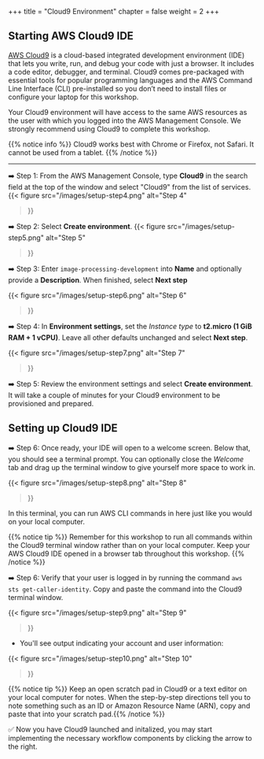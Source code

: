 +++
title = "Cloud9 Environment"
chapter = false
weight = 2
+++

## Starting AWS Cloud9 IDE

[AWS Cloud9](https://aws.amazon.com/cloud9) is a cloud-based integrated development environment (IDE) that lets you write, run, and debug your code with just a browser. It includes a code editor, debugger, and terminal. Cloud9 comes pre-packaged with essential tools for popular programming languages and the AWS Command Line Interface (CLI) pre-installed so you don’t need to install files or configure your laptop for this workshop.

Your Cloud9 environment will have access to the same AWS resources as the user with which you logged into the AWS Management Console. We strongly recommend using Cloud9 to complete this workshop.

{{% notice info %}}
Cloud9 works best with Chrome or Firefox, not Safari. It cannot be used from a tablet.
{{% /notice %}}

****

➡️ Step 1: From the AWS Management Console, type **Cloud9** in the search field at the top of the window and select "Cloud9" from the list of services.
{{< figure
    src="/images/setup-step4.png"
    alt="Step 4"
>}}



➡️ Step 2: Select **Create environment**.
{{< figure
    src="/images/setup-step5.png"
    alt="Step 5"
>}}

➡️ Step 3: Enter `image-processing-development` into **Name** and optionally provide a **Description**. When finished, select **Next step**

{{< figure
    src="/images/setup-step6.png"
    alt="Step 6"
>}}

➡️ Step 4: In **Environment settings**, set the *Instance type* to **t2.micro (1 GiB RAM + 1 vCPU)**. Leave all other defaults unchanged and select **Next step**.

{{< figure
    src="/images/setup-step7.png"
    alt="Step 7"
>}}

➡️ Step 5: Review the environment settings and select **Create environment**. It will take a couple of minutes for your Cloud9 environment to be provisioned and prepared.

## Setting up Cloud9 IDE

➡️ Step 6: Once ready, your IDE will open to a welcome screen. Below that, you should see a terminal prompt. You can optionally close the *Welcome* tab and drag up the terminal window to give yourself more space to work in.

{{< figure
    src="/images/setup-step8.png"
    alt="Step 8"
>}}

In this terminal, you can run AWS CLI commands in here just like you would on your local computer.

{{% notice tip %}}
Remember for this workshop to run all commands within the Cloud9 terminal window rather than on your local computer. Keep your AWS Cloud9 IDE opened in a browser tab throughout this workshop.
{{% /notice %}}

➡️ Step 6: Verify that your user is logged in by running the command `aws sts get-caller-identity`. Copy and paste the command into the Cloud9 terminal window.

{{< figure
    src="/images/setup-step9.png"
    alt="Step 9"
>}}

- You'll see output indicating your account and user information:

{{< figure
    src="/images/setup-step10.png"
    alt="Step 10"
>}}

{{% notice tip %}}
Keep an open scratch pad in Cloud9 or a text editor on your local computer for notes. When the step-by-step directions tell you to note something such as an ID or Amazon Resource Name (ARN), copy and paste that into your scratch pad.{{% /notice %}}


:white_check_mark: Now you have Cloud9 launched and initalized, you may start implementing the necessary workflow components by clicking the arrow to the right.
